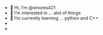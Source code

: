 - 👋 Hi, I’m @smores421
- 👀 I’m interested in ... alot of things
- 🌱 I’m currently learning ... python and C++
- 
- 

<!---
smores421/smores421 is a ✨ special ✨ repository because its `README.md` (this file) appears on your GitHub profile.
You can click the Preview link to take a look at your changes.
--->
